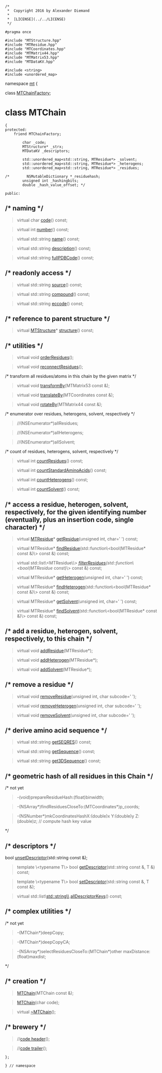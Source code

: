~~~ { .cpp }
/*
 *  Copyright 2016 by Alexander Diemand
 *
 *  [LICENSE](../../LICENSE)
 */

#pragma once

#include "MTStructure.hpp"
#include "MTResidue.hpp"
#include "MTCoordinates.hpp"
#include "MTMatrix44.hpp"
#include "MTMatrix53.hpp"
#include "MTDataKV.hpp"

#include <string>
#include <unordered_map>
~~~

namespace [mt](namespace_mt.list) {

class [MTChainFactory](MTChainFactory.hpp.md);

# class MTChain

~~~ { .cpp }
{
protected:
	friend MTChainFactory;

        char _code;
        MTStructure* _strx;
        MTDataKV _descriptors;

        std::unordered_map<std::string, MTResidue*> _solvent;
        std::unordered_map<std::string, MTResidue*> _heterogens;
        std::unordered_map<std::string, MTResidue*> _residues;

/*        NSMutableDictionary *_residuehash;
        unsigned int _hashingbits;
        double _hash_value_offset; */

public:
~~~

## /* naming */

>virtual char [code](MTChain_naming.cpp.md)() const;

>virtual int [number](MTChain_naming.cpp.md)() const;

>virtual std::string [name](MTChain_naming.cpp.md)() const;

>virtual std::string [description](MTChain_naming.cpp.md)() const;

>virtual std::string [fullPDBCode](MTChain_naming.cpp.md)() const;

## /* readonly access */

>virtual std::string [source](MTChain_access.cpp.md)() const;

>virtual std::string [compound](MTChain_access.cpp.md)() const;

>virtual std::string [eccode](MTChain_access.cpp.md)() const;

## /* reference to parent structure */

>virtual [MTStructure](MTStructure.hpp.md)* [structure](MTChain_access.cpp.md)() const;


## /* utilities */

>virtual void [orderResidues](MTChain_utilities.cpp.md)();

>virtual void [reconnectResidues](MTChain_utilities.cpp.md)();

/* transform all residues/atoms in this chain by the given matrix */

>virtual void [transformBy](MTChain_transformation.cpp.md)(MTMatrix53 const &);

>virtual void [translateBy](MTChain_transformation.cpp.md)(MTCoordinates const &);

>virtual void [rotateBy](MTChain_transformation.cpp.md)(MTMatrix44 const &);


/* enumerator over residues, heterogens, solvent, respectively */

> //(NSEnumerator*)allResidues;

> //(NSEnumerator*)allHeterogens;

> //(NSEnumerator*)allSolvent;

/* count of residues, heterogens, solvent, respectively */

>virtual int [countResidues](MTChain_counts.cpp.md)() const;

>virtual int [countStandardAminoAcids](MTChain_counts.cpp.md)() const;

>virtual int [countHeterogens](MTChain_counts.cpp.md)() const;

>virtual int [countSolvent](MTChain_counts.cpp.md)() const;

## /* access a residue, heterogen, solvent, respectively, for the given identifying number (eventually, plus an insertion code, single character) */

> virtual [MTResidue](MTResidue.hpp.md)* [getResidue](MTChain_get.cpp.md)(unsigned int, char=' ') const;

> virtual MTResidue* [findResidue](MTChain_get.cpp.md)(std::function\\<bool(MTResidue* const &)\\> const &) const;

> virtual std::list\\<MTResidue\\*\\> [filterResidues](MTChain_get.cpp.md)(std::function\\<bool(MTResidue* const)\\> const &) const;

> virtual MTResidue* [getHeterogen](MTChain_get.cpp.md)(unsigned int, char=' ') const;

> virtual MTResidue* [findHeterogen](MTChain_get.cpp.md)(std::function\\<bool(MTResidue* const &)\\> const &) const;

> virtual MTResidue* [getSolvent](MTChain_get.cpp.md)(unsigned int, char=' ') const;

> virtual MTResidue* [findSolvent](MTChain_get.cpp.md)(std::function\\<bool(MTResidue* const &)\\> const &) const;

## /* add a residue, heterogen, solvent, respectively, to this chain */

> virtual void [addResidue](MTChain_add.cpp.md)(MTResidue*);

> virtual void [addHeterogen](MTChain_add.cpp.md)(MTResidue*);

> virtual void [addSolvent](MTChain_add.cpp.md)(MTResidue*);

## /* remove a residue */

> virtual void [removeResidue](MTChain_remove.cpp.md)(unsigned int, char subcode=' ');

> virtual void [removeHeterogen](MTChain_remove.cpp.md)(unsigned int, char subcode=' ');

> virtual void [removeSolvent](MTChain_remove.cpp.md)(unsigned int, char subcode=' ');

## /* derive amino acid sequence */

> virtual std::string [getSEQRES](MTChain_sequence.cpp.md)() const;

> virtual std::string [getSequence](MTChain_sequence.cpp.md)() const;

> virtual std::string [get3DSequence](MTChain_sequence.cpp.md)() const;

## /* geometric hash of all residues in this Chain */

 /* not yet

> -(void)prepareResidueHash:(float)binwidth;

> -(NSArray*)findResiduesCloseTo:(MTCoordinates*)p_coords;

> -(NSNumber*)mkCoordinatesHashX:(double)x Y:(double)y Z:(double)z; // compute hash key value

 */

## /* descriptors */

bool [unsetDescriptor](MTChain_descriptors.cpp.md)(std::string const &);

>template \\<typename T\\>
bool [getDescriptor](MTChain_descriptors.cpp.md)(std::string const &, T &) const;

>template \\<typename T\\>
bool [setDescriptor](MTChain_descriptors.cpp.md)(std::string const &, T const &);

>virtual std::list\\<std::string\\> [allDescriptorKeys](MTChain_descriptors.cpp.md)() const;

## /* complex utilities */

/* not yet

> -(MTChain*)deepCopy;

> -(MTChain*)deepCopyCA;

> -(NSArray*)selectResiduesCloseTo:(MTChain*)other maxDistance:(float)maxdist;

*/

##  /* creation */

>[MTChain](MTChain_ctor.cpp.md)(MTChain const &);

>[MTChain](MTChain_ctor.cpp.md)(char code);

>virtual [~MTChain](MTChain_dtor.cpp.md)();

## /* brewery */

>//[code header](MTChain_-alpha-.md)();

>//[code trailer](MTChain_-omega-.md)();


~~~ { .cpp }
};

} // namespace
~~~
